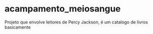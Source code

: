 # acampamento_meiosangue
Projeto que envolve leitores de Percy Jackson, é um catalogo de livros basicamente
